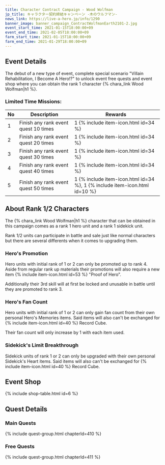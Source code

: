 ```yaml
---
title: Character Contract Campaign - Wood Wolfman
jp_title: キャラクター契約締結キャンペーン -木のウルフマン-
news_link: https://live-a-hero.jp/info/1290
banner_image: banner_campaign_ContractWolfmanEarth2101-2.jpg
event_start_time: 2021-01-15T18:00:00+09
event_end_time: 2021-02-05T18:00:00+09
farm_start_time: 2021-01-15T18:00:00+09
farm_end_time: 2021-01-29T18:00:00+09
---
```


## Event Details

The debut of a new type of event, complete special scenario "Villain Rehabilitation, I Become A Hero!?" to unlock event free quests and event shop where you can obtain the rank 1 character {% chara_link Wood Wolfman|h1 %}.

### Limited Time Missions: 

| No | Description | Rewards |
|----|-----------------------------------------------------------|----------------|
| 1  | Finish any rank event quest 10 times | 1 {% include item-icon.html id=34 %} |
| 2  | Finish any rank event quest 20 times | 1 {% include item-icon.html id=34 %} |
| 3  | Finish any rank event quest 30 times | 1 {% include item-icon.html id=34 %} |
| 4  | Finish any rank event quest 40 times | 1 {% include item-icon.html id=34 %} |
| 5  | Finish any rank event quest 50 times | 1 {% include item-icon.html id=34 %}, 1 {% include item-icon.html id=10 %} |

## About Rank 1/2 Characters

The {% chara_link Wood Wolfman|h1 %} character that can be obtained in this campaign comes as a rank 1 hero unit and a rank 1 sidekick unit.

Rank 1/2 units can participate in battle and sale just like normal characters but there are several differents when it comes to upgrading them.

### Hero's Promotion

Hero units with initial rank of 1 or 2 can only be promoted up to rank 4. Aside from regular rank up materials their promotions will also require a new item {% include item-icon.html id=53 %} "Proof of Hero".

Additionally their 3rd skill will at first be locked and unusable in battle until they are promoted to rank 3.

### Hero's Fan Count

Hero units with initial rank of 1 or 2 can only gain fan count from their own personal Hero's Memories items. Said items will also can't be exchanged for {% include item-icon.html id=40 %} Record Cube.

Their fan count will only increase by 1 with each item used.

### Sidekick's Limit Breakthrough

Sidekick units of rank 1 or 2 can only be upgraded with their own personal Sidekick's Heart items. Said items will also can't be exchanged for {% include item-icon.html id=40 %} Record Cube.

## Event Shop

{% include shop-table.html id=6 %}

## Quest Details

### Main Quests

{% include quest-group.html chapterId=410 %}

### Free Quests

{% include quest-group.html chapterId=411 %}
